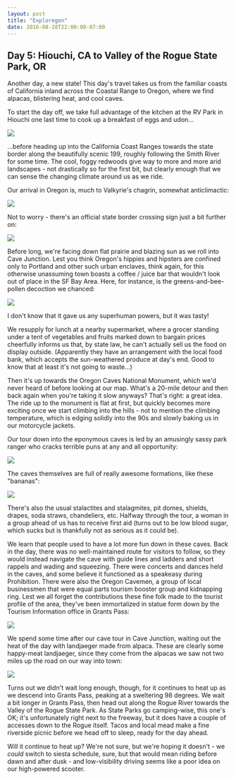 ```yaml
---
layout: post
title: "Exploregon"
date: 2016-08-28T22:00:00-07:00
---
```


## Day 5: Hiouchi, CA to Valley of the Rogue State Park, OR

Another day, a new state!  This day's travel takes us from the familiar coasts of California inland across the Coastal Range to Oregon, where we find alpacas, blistering heat, and cool caves.

To start the day off, we take full advantage of the kitchen at the RV Park in Hiouchi one last time to cook up a breakfast of eggs and udon...

![](https://lh3.googleusercontent.com/vr1zQikbghTIi0hmFF7p9GyARIvWe842Yl_jGbtesom9llN7UoNvL55OPomggHejxPLF21e3CpbFMYl_oGDZnCgUwoGF5VpzxEOSa6lSWXy_BcSw3-Tu_AXCwzqBWekehabqaWJLkNE79_t0eNVUMfunIWkyJdYR95gouh_vS_N-W4o3PkuGA5YV4nkyhzadYqHuDMrXRR9fVKOmvVF4TF-ONSX8hT-kF0nc6vZwNQlxB-ma5l-GFCujCfgp3GnJ8jhjBOab1qh_KWPruVDFP27JHmgY4kQ1F6VUhk25tOoe1cFh24CZAvMml4tiMtnwA-45H96zD0DXTGOzDfgAGZK3uF1Td6kjn-pSwXDrGJGAznyIW9zwmLGa4bkKqS7jU6RJeZB-1TgAgG-JE2y1Wtf-GGhiMLsLaRQMrWXIAcsUmg58qDMSeV2-cBql0XZb1vdklniEUuuswcxVb8PqRWqY9GCx5lxB_bwL3_5IrAIgWQNBv9U20fYKgzyzbxqxPQKxygba6USTu0oz6xkgxPFIXrxt4AyKhp3k6dNgq-cB7IMDKQzaEBjK24gHIsG15LCkK-tj9Mkg3MUPNg_SfK6rtC4dOmzD3gIlxw0GLeLx=w1413-h799-no)

...before heading up into the California Coast Ranges towards the state border along the beautifully scenic 199, roughly following the Smith River for some time.  The cool, foggy redwoods give way to more and more arid landscapes - not drastically so for the first bit, but clearly enough that we can sense the changing climate around us as we ride.

Our arrival in Oregon is, much to Valkyrie's chagrin, somewhat anticlimactic:

![](https://lh3.googleusercontent.com/4nL197cbhPf3n8T8KP412-uu2M-wkN2usiyEgoyhz8uktv_H-3PfYnIeFPvWMB_skKmt3d8Nk-9VIxcTAeYRr7Ll8JxIPyYbIYFOBpBCpTV2mettQelUaxgmxOkQzPu4y1mA4lwEPNqkEFvjreRHo_jVJ6D4CltKF00umTdoyz5m59UNLoBYyZmk1gPF6DhKJFg3POmQvS6GawbnMoAOjfjJBEbrUcOKCprTvKvRzSVxM7bI6hLNgRN_ybMKZJSG6c-FLST5y60uzL_pZM1KUsOMEe_Tzi6f5OJf82E6Dcjb5iuJycyWLdu6Shk982FkyHDZTq57BCoL5Plo4Soi-J1jwwHS0woRJvbM1hrmFRWgnXYxeyeXJSFy5x82Q9N2TgwJzsn5QMQ7t5xx4ACia7Q65IqOlJru5r6ROANvF5asjRLx2-8FLCsctSNJEDWn5AlXh4Oi_LKz1nQ4P0WX7L7mYoX9xJqcO2xKk86hq3JWr3YAqUhCTjapc1NiyqioD7tzC9u3fRdVMDeA_gjo78hcGtp5N1iA-Uquemdi_7-SwM1T0yH1hHoNqSS-bkm1GHJpKyEqx8nUFDjAN5CHOPo0T3-XYd0YO6p6Xt9V7_Sw=w1421-h799-no)

Not to worry - there's an official state border crossing sign just a bit further on:

![](https://lh3.googleusercontent.com/SiOjz359gihNxuyk4VcsNoI0gNK8s2NcZB5WTIMGOV9xOibXAgk0xVfYIyrfydPbaZo43tXhgzD-Ybnqx0-NHiUfNg-ynBkcQtkR46I0ftjhNv3AyNUasOcxVvWIOfJzRZdtKibmfY4MzECyq8DtwgFOYdNVSIRoCGPHddP4fQmcaoY3T-UGQTX6fjx4_fphCWX-YtTYx3M5KiRQRUfTtOROEn69utnFOWG0gfBpEuqGtmI4tkkub7JAUGOKo8nVuObFV-JrKQm4JnwuEDEosE-3DdLprt_g0Sol9u3pQcwzqwG-BAELQQQPoN903o774AiQ_bwqbxCGAXBODciKMs5_wQdcbzAnR7rMHjMnBuY49ZhZI11Zve3ogOcL63ZoXre8Pm5-fPYCE4UlcRcoz03MF20I7IpE1YZEwScEz-gqDuz4ydAtA0-ewk3ZfhDg15BVw5O2bDJr-hGquKinrWGF_Z-6uqlD6LNCMhqqw-AoOdTi_T--PNwUcqnEDJhVf5kSG-D_xOX46ep2WNzZOHa79nWN-2LF0kyFGXgGxgJAlkFe71qQ0B2-OhdYyxinJpbr1SA4ypYfBl1bGPGASIhJvj5mZCWoFv_UB4r559k=w1421-h799-no)

Before long, we're facing down flat prairie and blazing sun as we roll into Cave Junction.  Lest you think Oregon's hippies and hipsters are confined only to Portland and other such urban enclaves, think again, for this otherwise unassuming town boasts a coffee / juice bar that wouldn't look out of place in the SF Bay Area.  Here, for instance, is the greens-and-bee-pollen decoction we chanced:

![](https://lh3.googleusercontent.com/rwV_dIs7WCbPc8fkVDe996otl8PeAJzQXHguNzilMdJom103EDTJ8Z17X0UM5vWpPV7MolTUc7zjaxpKO54njV5I_BMUy8vbN1FALXehyZ-u7lfZz9OeEfyJ9vX2Pr3apfn7_yeyEnEJ3248ZCBmoqxeG_ChcuncqJE41FnplzxrYJO2rrmOGdZVi3NpUxJyy1lZIT19RHWU95nfqR7YfPydxu7lnnFw1zBkdmdchDbilvpcXpErE3qULGgyZR7Mdxo-kQ-9dlAvXCcL9CtMkfSMyOFkwi8nYh8KawXCq_fy-96Qv2hdmWZYyj55vur9q3xWym6WvinZBPNvL6I8KHd2imF5I9ZlFSoI5dlGoBTDh4hXYKsPt_Uk3SPY5aJd13y0ZNqm5LJ8pTiWWdo7jYGWSruEqW3hIhdmMI04gxbIkxuIifqcefMYKk_4NjzIjLnh8O-3y7pGgVqWH8qLW7aEtGDcB2hLADPCK0iobjDKohPG8vYU9X5831UZDBkmxkrDD6DiyOuDfs4c3UrDwRaKdS9tknlhixFOn9qSUStUkN_oW3YPm5FfwlrUyGNeYEKi_acI-ZFtelWeR7jTQ1WT9-Y7--S3yZhRnxyBfNzf=w1413-h799-no)

I don't know that it gave us any superhuman powers, but it was tasty!

We resupply for lunch at a nearby supermarket, where a grocer standing under a tent of vegetables and fruits marked down to bargain prices cheerfully informs us that, by state law, he can't actually sell us the food on display outside.  (Apparently they have an arrangement with the local food bank, which accepts the sun-weathered produce at day's end.  Good to know that at least it's not going to waste...)

Then it's up towards the Oregon Caves National Monument, which we'd never heard of before looking at our map.  What's a 20-mile detour and then back again when you're taking it slow anyways?  That's right: a great idea.  The ride up to the monument is flat at first, but quickly becomes more exciting once we start climbing into the hills - not to mention the climbing temperature, which is edging solidly into the 90s and slowly baking us in our motorcycle jackets.

Our tour down into the eponymous caves is led by an amusingly sassy park ranger who cracks terrible puns at any and all opportunity:

![](https://lh3.googleusercontent.com/hk89829e5qhZVsbIS_EtyxhS6y4D-bP7zoPDg4kA7N2B_RKvzq2t8EMCIV-Rd7ykypc6cBeOQPzN5v5VzU1GamJ1CUk20Tx9wgggPOt-26GEZU09PW5AzE4Ymdr0Wnlunlq4m1wpiZS9zY9G_Lm3VrKJOXyUIlB7hu7mOJNzHnC9jw-fncuEFSqS5kIGzEVp4SJtr7WLIAUS7XRmcCcymG59J4SklFImolSycQMdn_tU2Gi1_RxLPqEnUc8uFTYZFRTKYZTY8nKZpM6zNhkNhJmdntckWfrgdMMLHC2T2CBwDwijIZpvV-3S5lf4T0jFqGPROKzxQPN2NwS54r7zduZiVjpBENPvA0qGm-seGLjFDmBuiDzZ4zlNWKcCL5Eb50xoOtbOja3_W9ERuFyWJvwoq9uPGOWMCfE6M7lB9wAnuKWw3BawCWFFh1wJAEGLpkcn3ynIVsP8ysE2OHcrEypEU5FM1gx4KXyfDvEclY8b48alrQYhaTiJbqgtkvZIQjfU0Y4a0oNM54dZvgHSFwLZTp0akn3-lhNqgjTfGaBA2IInqz8vpdkbImXo-OJ4qg0rdvEcLr7gseDsv9t1psAQA__O8K1tfDmCp7a56W4c=w1413-h799-no)

The caves themselves are full of really awesome formations, like these "bananas":

![](https://lh3.googleusercontent.com/-m0jtyeYO2QrL42Y1Gk8fPRBH_pJMUnfO1rk7AVIsESN5VC9TvTmdw2fm_u1I87Cb9-qlDgQdQZzd9SwgYnw09XlKaO5nyj5Jub9I0BrDgtczbmST0jZQvaL5zHfbYnwMSEKSITu62D4zKtTZZK2AYMAN-qas5a_5tCZesaY9NK4HK_p6g70ew1ntgx_nsplM6sogj-EPikcyUyzfSzjdCqUMtFYwyuOiZWwwKpYXsB4t6Qfc8St0kr8sTAVgr5jln2N8sZNmk0C7ufIBzaL5rhVpivihOvFzjl67CdllB1lzCoQWP1yrkKGhFTvWcdofL4b4f2PrSAZ-3lKRE3Npee5HfIGC_oWC1cHTCkMMavETAv5WmitA36F0tJA5MXj28l1-JK98U8knVEtoiXu4u377Oi8_J2rzXbJ_cwBQ8HPjP4hSx5JElVc_Ek82cU817XRqza2G2hu2dnFq_rZNheOzUeKiTk1XvjyK3sXjM4NEFJcKCebhQ_Z_8gV97ZN9hKBhTbnSwS0GMKaSS-7gUmdet1y1OO7Gm4zx-C65-6XNlEaAllucpy3l8Lov8DdXvr017YKWIxJOl-NH58Qe1Ns55IoKEhIqJ4Cc-HRk0ik=w1413-h799-no)

There's also the usual stalactites and stalagmites, pit domes, shields, drapes, soda straws, chandeliers, etc.  Halfway through the tour, a woman in a group ahead of us has to receive first aid (turns out to be low blood sugar, which sucks but is thankfully not as serious as it could be).

We learn that people used to have a lot more fun down in these caves.  Back in the day, there was no well-maintained route for visitors to follow, so they would instead navigate the cave with guide lines and ladders and short rappels and wading and squeezing.  There were concerts and dances held in the caves, and some believe it functioned as a speakeasy during Prohibition.  There were also the Oregon Cavemen, a group of local businessmen that were equal parts tourism booster group and kidnapping ring.  Lest we all forget the contributions these fine folk made to the tourist profile of the area, they've been immortalized in statue form down by the Tourism Information office in Grants Pass:

![](https://lh3.googleusercontent.com/GjtllFghbEQVlmsIhKocJMilsHwYJusHqujZuuTEonlj9n9K5bShh3v1uIRx8D1GvFHXw-HYvR2Ldoy1siP8L7n7bKDgiTomEIJ_Hqypxx19CUkhg15h2d_mmt7zfrTcSpCxc__-Fkjs1_PJ6wY3PpvfCOfbH9Or7238RjgCRjenPy1IxcvwW4SHT3SpVPeMYxw616jOyfyjfJ3uHdkfWgSpLEGl1SnBnZadcA_zoeBGRInUsIB_DmN8aROzaWs6M5q2flqJoiKaFhgFbMt2kUFFB2RxMrq3ZrNUeVSSG6aIpZklW0wkqicKebdjsoAyp_f75oXU5TrqfxDqcPmhZmPWGIakI_GL-ARhUArK6EWLxyHPN8NkKIT7nf4Cd13P8CEUv7459O4e0Gi33DTaiYcyYwKPUW8R4rctIDH91lBE28VsuttKOMcxYf7knzY7sDl-jBnadeJHjO_zhWOWRxC3yo3vtuiOlmQClgHrAspFUzQndhiq3Nidy_WSBB1RsPvCVJfGJV_IeCPbEYHb3JprEHr-XDhhKqGvQ1Xbd_f-HQPgakMvmz8visLhPSTGLPdd4StF-t3kIn0-NLT_u2F7O45wzf4uQtvc6lCjVXGt=w452-h800-no)

We spend some time after our cave tour in Cave Junction, waiting out the heat of the day with landjaeger made from alpaca.  These are clearly some happy-meat landjaeger, since they come from the alpacas we saw not two miles up the road on our way into town:

![](https://lh3.googleusercontent.com/kchw_3UBySJd2-Km4WMmBkGLtXX6543RF1us3lxbS1-9bAgmHCvikWzwWSUE7y4PS8htAVF5mXQWDMg-2sT5SgPwT74YXoh-hTy5MF6LbAjAJBftMAzUgCzLQvF0XhtFbO_0OnwYWaJeHn2cWAf2WuV-jzCDWRjF4FjzU92z1Kxr0inWULeYl-t1wJFYLlZmQHOppz-514gYcrbr9R7sOjQjsKkQSsaW610t9n36vqyWEv-o7brBLBqC3lmP8iZV05mOzWVuUhZ-q3uBX1_d4wZbPiWMLQkURwxXB_d2iXP2waAgVMuZvCC9O6vGGpvD1aSqAkshdz9KY3S-WzohEdwlgKLfppQIR6H5mi3zBzUy9yrskfx82mSIh1Wu-K7Vy1_5oHBWW6K59Kujlyw8NWLccLJtOebB2EmC4F8hub3O-5D_7WakTnDgoJNPfdGJsrXV25phSyFpBbodQnk9RDSe78CWmVg5uZdCvm5oY4JZsr-IA2TLU5ve30vlutmWSDaUcsB3np0tPZbcsctU-bOr30p6GIAQWLF4Zppj-QxE4L7PsJJvCVSVgEXhLY2WsM6N7GcrL1Zw4fz-ktkcWc1cKynEoCgfbaesMlRtryKb=w452-h800-no)

Turns out we didn't wait long enough, though, for it continues to heat up as we descend into Grants Pass, peaking at a sweltering 98 degrees.  We wait a bit longer in Grants Pass, then head out along the Rogue River towards the Valley of the Rogue State Park.  As State Parks go camping-wise, this one's OK; it's unfortunately right next to the freeway, but it does have a couple of accesses down to the Rogue itself.  Tacos and local mead make a fine riverside picnic before we head off to sleep, ready for the day ahead.

Will it continue to heat up?  We're not sure, but we're hoping it doesn't - we *could* switch to siesta schedule, sure, but that would mean riding before dawn and after dusk - and low-visibility driving seems like a poor idea on our high-powered scooter.
